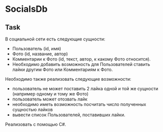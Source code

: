 # SocialsDb
## Task
В социальной сети есть следующие сущности:

- Пользователь (id, имя)
- Фото (id, название, автор)
- Комментарии к Фото (id, текст, автор, к какому Фото относится).
- Необходимо добавить возможность для Пользователей ставить лайки другим Фото или Комментариям к Фото.

Необходимо также реализовать следующие возможности:

- пользователь не может поставить 2 лайка одной и той же сущности (например одному и тому же Фото)
- пользователь может отозвать лайк
- необходимо иметь возможность посчитать число полученных сущностью лайков
- вывести список Пользователей, поставивших лайки.

Реализовать с помощью C#.
